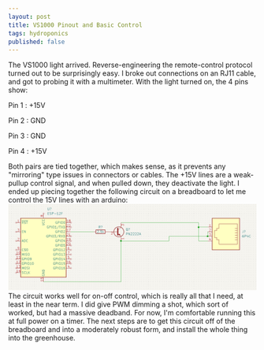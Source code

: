 ```yaml
---
layout: post
title: VS1000 Pinout and Basic Control
tags: hydroponics
published: false
---
```


The VS1000 light arrived.  Reverse-engineering the remote-control protocol turned out to be surprisingly easy.  I broke out connections on an RJ11 cable, and got to probing it with a multimeter.  With the light turned on, the 4 pins show:

Pin 1 : +15V

Pin 2 : GND

Pin 3 : GND

Pin 4 : +15V

Both pairs are tied together, which makes sense, as it prevents any "mirroring" type issues in connectors or cables.  The +15V lines are a weak-pullup control signal, and when pulled down, they deactivate the light.  I ended up piecing together the following circuit on a breadboard to let me control the 15V lines with an arduino:
![Circuit](/images/2023-06-26-Schematic.png)
The circuit works well for on-off control, which is really all that I need, at least in the near term.  I did give PWM dimming a shot, which sort of worked, but had a massive deadband.  For now, I'm comfortable running this at full power on a timer.  The next steps are to get this circuit off of the breadboard and into a moderately robust form, and install the whole thing into the greenhouse.

